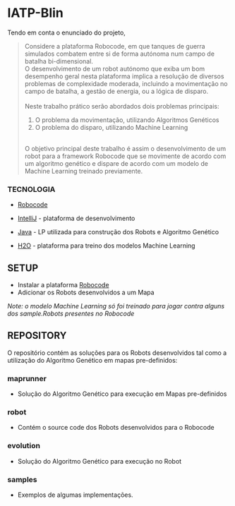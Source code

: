 # IATP-Blin

<p>
Tendo em conta o enunciado do projeto,
<blockquote>
Considere a plataforma Robocode, em que tanques de guerra simulados combatem entre si de forma autónoma num campo de batalha bi-dimensional.
<br/>
O desenvolvimento de um robot autónomo que exiba um bom desempenho geral nesta plataforma implica a resolução de diversos problemas de complexidade moderada, incluindo a movimentação no campo de batalha, a gestão de energia, ou a lógica de disparo.
<br/><br/>
Neste trabalho prático serão abordados dois problemas principais:
<ol>
  <li>O problema da movimentação, utilizando Algoritmos Genéticos</li>
  <li>O problema do disparo, utilizando Machine Learning</li>
</ol>
<br/>
O objetivo principal deste trabalho é assim o desenvolvimento de um robot para a framework Robocode que se movimente de acordo com um algoritmo genético e dispare de acordo com um modelo de Machine Learning treinado previamente. 
</blockquote>
</p>

### TECNOLOGIA

- [Robocode](https://robocode.sourceforge.io/)

- [IntelliJ](https://www.jetbrains.com/idea/) - plataforma de desenvolvimento
- [Java](https://www.java.com/) - LP utilizada para construção dos Robots e Algoritmo Genético
- [H2O](https://www.h2o.ai/) - plataforma para treino dos modelos Machine Learning

## SETUP

- Instalar a plataforma [Robocode](https://robowiki.net/wiki/Robocode/Getting_Started)
- Adicionar os Robots desenvolvidos a um Mapa

*Note: o modelo Machine Learning só foi treinado para jogar contra alguns dos sample.Robots presentes no Robocode*

## REPOSITORY

O repositório contém as soluções para os Robots desenvolvidos tal como a utilização do Algoritmo Genético em mapas pre-definidos:

### maprunner
- Solução do Algoritmo Genético para execução em Mapas pre-definidos

### robot
- Contém o source code dos Robots desenvolvidos para o Robocode

### evolution
- Solução do Algoritmo Genético para execução no Robot

### samples
- Exemplos de algumas implementações.
